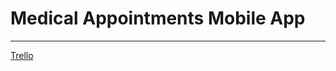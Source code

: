 <h1>Medical Appointments Mobile App</h1>
<hr>
<a href="https://trello.com/b/ekIv3Q8z/app-scheme"> Trello </a>
